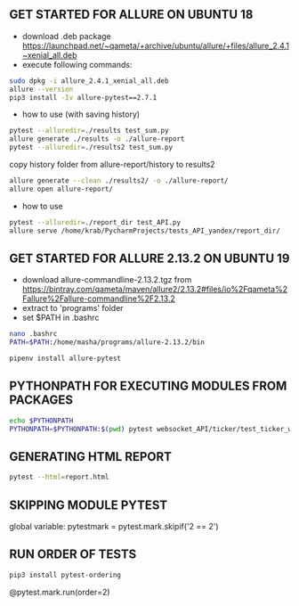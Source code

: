 ## GET STARTED FOR ALLURE ON UBUNTU 18

* download .deb package https://launchpad.net/~qameta/+archive/ubuntu/allure/+files/allure_2.4.1~xenial_all.deb
* execute following commands:
```bash
sudo dpkg -i allure_2.4.1_xenial_all.deb
allure --version
pip3 install -Iv allure-pytest==2.7.1

```
* how to use (with saving history)
```bash
pytest --alluredir=./results test_sum.py
allure generate ./results -o ./allure-report
pytest --alluredir=./results2 test_sum.py
```
copy history folder from allure-report/history to results2
```bash
allure generate --clean ./results2/ -o ./allure-report/
allure open allure-report/
```
* how to use
```bash
pytest --alluredir=./report_dir test_API.py
allure serve /home/krab/PycharmProjects/tests_API_yandex/report_dir/
```

## GET STARTED FOR ALLURE 2.13.2 ON UBUNTU 19
* download allure-commandline-2.13.2.tgz from   https://bintray.com/qameta/maven/allure2/2.13.2#files/io%2Fqameta%2Fallure%2Fallure-commandline%2F2.13.2
* extract to 'programs' folder
* set $PATH in .bashrc
```bash
nano .bashrc
PATH=$PATH:/home/masha/programs/allure-2.13.2/bin
```
```bash
pipenv install allure-pytest
```
## PYTHONPATH FOR EXECUTING MODULES FROM PACKAGES 

```bash
echo $PYTHONPATH 
PYTHONPATH=$PYTHONPATH:$(pwd) pytest websocket_API/ticker/test_ticker_ws.py 
```
## GENERATING HTML REPORT

```bash
pytest --html=report.html
```
## SKIPPING MODULE PYTEST

global variable:
pytestmark = pytest.mark.skipif('2 == 2')

## RUN ORDER OF TESTS
```bash
pip3 install pytest-ordering
```
@pytest.mark.run(order=2)
